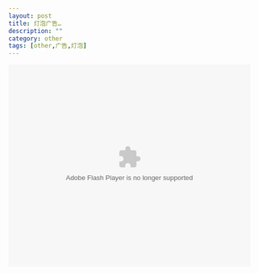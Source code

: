 ```yaml
---
layout: post
title: 灯泡广告…
description: ""
category: other
tags: [other,广告,灯泡]
---
```


<embed src="http://player.youku.com/player.php/sid/XMzM2ODQwNDA0/v.swf" quality="high" width="480" height="400" align="middle" allowScriptAccess="sameDomain" allowFullscreen="true" type="application/x-shockwave-flash"></embed>